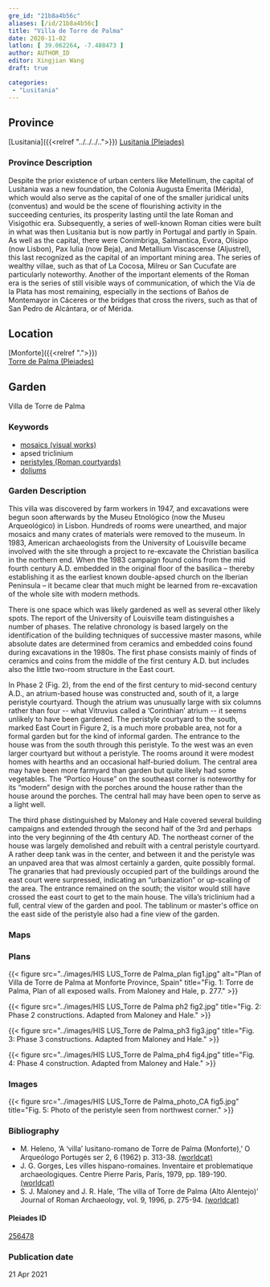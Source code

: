 ```yaml
---
gre_id: "21b8a4b56c"
aliases: [/id/21b8a4b56c]
title: "Villa de Torre de Palma"
date: 2020-11-02
latlon: [ 39.062264, -7.488473 ]
author: AUTHOR_ID
editor: Xingjian Wang
draft: true

categories:
 - "Lusitania"
---
```


## Province

[Lusitania]({{<relref "../../../..">}})
[Lusitania (Pleiades)](https://pleiades.stoa.org/places/1101)

### Province Description

Despite the prior existence of urban centers like Metellinum, the capital of Lusitania was a new foundation, the Colonia Augusta Emerita (Mérida), which would also serve as the capital of one of the smaller juridical units (conventus) and would be the scene of flourishing activity in the succeeding centuries, its prosperity lasting until the late Roman and Visigothic era.  Subsequently, a series of well-known Roman cities were built in what was then Lusitania but is now partly in Portugal and partly in Spain. As well as the capital, there were Conimbriga, Salmantica, Evora, Olisipo (now Lisbon), Pax Iulia (now Beja), and Metallium Viscascense (Aljustrel), this last recognized as the capital of an important mining area. The series of wealthy villae, such as that of La Cocosa, Milreu or San Cucufate are particularly noteworthy.  Another of the important elements of the Roman era is the series of still visible ways of communication, of which the Vía de la Plata has most remaining, especially in the sections of Baños de Montemayor in Cáceres or the bridges that cross the rivers, such as that of San Pedro de Alcántara, or of Mérida.

## Location

[Monforte]({{<relref ".">}}) \
[Torre de Palma (Pleiades)](https://pleiades.stoa.org/places/256478)

<!--### Location Description-->


<!-- LEAVE THIS BLANK FOR NOW -->

<!--## Sublocation-->

<!--
[AREA WITHIN LOCATION, LIKE “PALATINE HILL”](GEOREFERENCE LINK)
A sublocation is any area larger than an individual garden, but located within a location. I would always try to include a link to a controlled vocabulary here if possible. This ID may well be different from the Garden ID, e.g., Pompeii versus a Garden in one of the houses which has its own Pleiades ID.
-->

<!--### Sublocation Description-->

<!-- DESCRIPTION -->

## Garden
Villa de Torre de Palma

### Keywords
- [mosaics (visual works)](http://vocab.getty.edu/page/aat/300015342)
- apsed triclinium
- [peristyles (Roman courtyards)](http://vocab.getty.edu/page/aat/300080971)
- [doliums](http://vocab.getty.edu/page/aat/300400601)

### Garden Description
This villa was discovered by farm workers in 1947, and excavations were begun soon afterwards by the Museu Etnológico (now the Museu Arqueológico) in Lisbon.  Hundreds of rooms were unearthed, and major mosaics and many crates of materials were removed to the museum.  In 1983, American archaeologists from the University of Louisville became involved with the site through a project to re-excavate the Christian basilica in the northern end.  When the 1983 campaign found coins from the mid fourth century A.D. embedded in the original floor of the basilica – thereby establishing it as the earliest known double-apsed church on the Iberian Peninsula – it became clear that much might be learned from re-excavation of the whole site with modern methods.  

There is one space which was likely gardened as well as several other likely spots. The report of the University of Louisville team distinguishes a number of phases. The relative chronology is based largely on the identification of the building techniques of successive master masons, while absolute dates are determined from ceramics and embedded coins found during excavations in the 1980s. The first phase consists mainly of finds of ceramics and coins from the middle of the first century A.D. but includes also the little two-room structure in the East court.  

In Phase 2 (Fig. 2), from the end of the first century to mid-second century A.D., an atrium-based house was constructed and, south of it, a large peristyle courtyard.  Though the atrium was unusually large with six columns rather than four -- what Vitruvius called a ‘Corinthian’ atrium --  it seems unlikely to have been gardened.  The peristyle courtyard to the south, marked East Court in Figure 2, is a much more probable area, not for a formal garden but for the kind of informal garden.  The entrance to the house was from the south through this peristyle.  To the west was an even larger courtyard but without a peristyle.  The rooms around it were modest homes with hearths and an occasional half-buried dolium. The central area may have been more farmyard than garden but quite likely had some vegetables.  The “Portico House” on the southeast corner is noteworthy for its “modern” design with the porches around the house rather than the house around the porches.  The central hall may have been open to serve as a light well.

The third phase distinguished by Maloney and Hale covered several building campaigns and extended through the second half of the 3rd and perhaps into the very beginning of the 4th century AD. The northeast corner of the house was largely demolished and rebuilt with a central peristyle courtyard. A rather deep tank was in the center, and between it and the peristyle was an unpaved area that was almost certainly a garden, quite possibly formal. The granaries that had previously occupied part of the buildings around the east court were surpressed, indicating an “urbanization” or up-scaling of the area. The entrance remained on the south; the visitor would still have crossed the east court to get to the main house.  The villa’s triclinium had a full, central view of the garden and pool.  The tablinum or master's office on the east side of the peristyle also had a fine view of the garden.  

### Maps

<!--
{{< figure src="IMG_URL" alt="ALT_TEXT" title="CAPTION" >}}
-->

### Plans

{{< figure src="../images/HIS LUS_Torre de Palma_plan fig1.jpg" alt="Plan of Villa de Torre de Palma at Monforte Province, Spain" title="Fig. 1: Torre de Palma, Plan of all exposed walls. From Maloney and Hale, p. 277." >}}

{{< figure src="../images/HIS LUS_Torre de Palma ph2 fig2.jpg" title="Fig. 2: Phase 2 constructions. Adapted from Maloney and Hale." >}}

{{< figure src="../images/HIS LUS_Torre de Palma_ph3 fig3.jpg" title="Fig. 3: Phase 3 constructions. Adapted from Maloney and Hale." >}}

{{< figure src="../images/HIS LUS_Torre de Palma_ph4 fig4.jpg" title="Fig. 4: Phase 4 construction.  Adapted from Maloney and Hale." >}}

### Images

{{< figure src="../images/HIS LUS_Torre de Palma_photo_CA fig5.jpg" title="Fig. 5: Photo of the peristyle seen from northwest corner." >}}

<!--### Dates-->


### Bibliography
- M. Heleno, ‘A ‘villa’ lusitano-romano de Torre de Palma (Monforte),’ O Arqueólogo Portugés ser 2, 6 (1962) p. 313-38. [(worldcat)](http://www.worldcat.org/oclc/517199729)
- J. G. Gorges, Les villes hispano-romaines. Inventaire et problematique archaeologiques. Centre Pierre Paris, París, 1979, pp. 189-190. [(worldcat)](http://www.worldcat.org/oclc/803415143)
- S. J. Maloney and J. R. Hale, ‘The villa of Torre de Palma (Alto Alentejo)’ Journal of Roman Archaeology, vol. 9, 1996, p. 275-94. [(worldcat)](http://www.worldcat.org/oclc/51847498)

<!--#### Periodo ID-->

<!-- [PERIODO_ID](https://pleiades.stoa.org/places/PLEIADES_ID) -->

#### Pleiades ID

[256478](https://pleiades.stoa.org/places/256478)

<!--#### TGN ID
[7031751](http://vocab.getty.edu/page/tgn/7031751) -->

<!--### Contributor-->


### Publication date

21 Apr 2021

<!--### Related articles-->

<!-- Links to other related articles. Leave blank for now -->